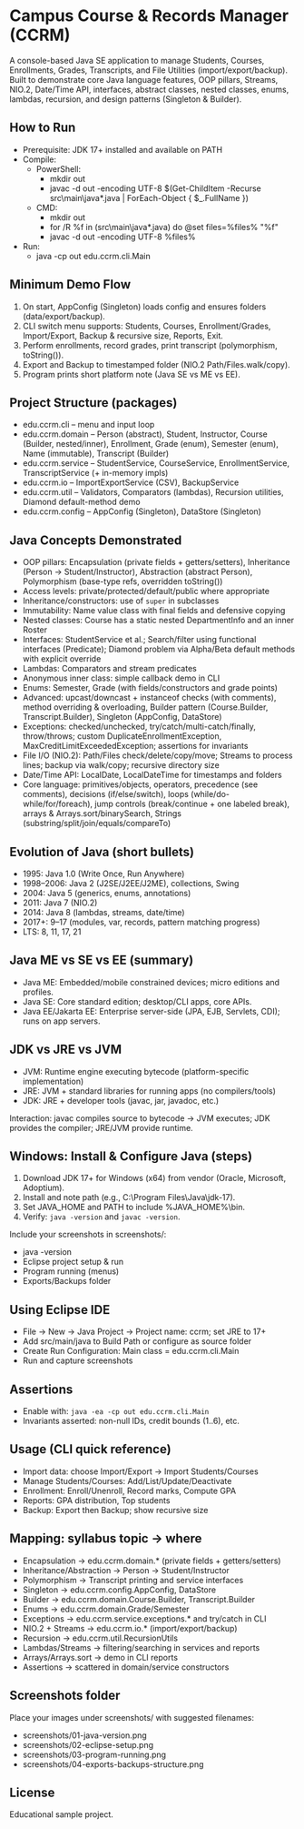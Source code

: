 # Campus Course & Records Manager (CCRM)

A console-based Java SE application to manage Students, Courses, Enrollments, Grades, Transcripts, and File Utilities (import/export/backup). Built to demonstrate core Java language features, OOP pillars, Streams, NIO.2, Date/Time API, interfaces, abstract classes, nested classes, enums, lambdas, recursion, and design patterns (Singleton & Builder).

## How to Run
- Prerequisite: JDK 17+ installed and available on PATH
- Compile:
  - PowerShell:
    - mkdir out
    - javac -d out -encoding UTF-8 $(Get-ChildItem -Recurse src\main\java\*.java | ForEach-Object { $_.FullName })
  - CMD:
    - mkdir out
    - for /R %f in (src\main\java\*.java) do @set files=%files% "%f"
    - javac -d out -encoding UTF-8 %files%
- Run:
  - java -cp out edu.ccrm.cli.Main

## Minimum Demo Flow
1. On start, AppConfig (Singleton) loads config and ensures folders (data/export/backup).
2. CLI switch menu supports: Students, Courses, Enrollment/Grades, Import/Export, Backup & recursive size, Reports, Exit.
3. Perform enrollments, record grades, print transcript (polymorphism, toString()).
4. Export and Backup to timestamped folder (NIO.2 Path/Files.walk/copy).
5. Program prints short platform note (Java SE vs ME vs EE).

## Project Structure (packages)
- edu.ccrm.cli – menu and input loop
- edu.ccrm.domain – Person (abstract), Student, Instructor, Course (Builder, nested/inner), Enrollment, Grade (enum), Semester (enum), Name (immutable), Transcript (Builder)
- edu.ccrm.service – StudentService, CourseService, EnrollmentService, TranscriptService (+ in-memory impls)
- edu.ccrm.io – ImportExportService (CSV), BackupService
- edu.ccrm.util – Validators, Comparators (lambdas), Recursion utilities, Diamond default-method demo
- edu.ccrm.config – AppConfig (Singleton), DataStore (Singleton)

## Java Concepts Demonstrated
- OOP pillars: Encapsulation (private fields + getters/setters), Inheritance (Person → Student/Instructor), Abstraction (abstract Person), Polymorphism (base-type refs, overridden toString())
- Access levels: private/protected/default/public where appropriate
- Inheritance/constructors: use of `super` in subclasses
- Immutability: Name value class with final fields and defensive copying
- Nested classes: Course has a static nested DepartmentInfo and an inner Roster
- Interfaces: StudentService et al.; Search/filter using functional interfaces (Predicate); Diamond problem via Alpha/Beta default methods with explicit override
- Lambdas: Comparators and stream predicates
- Anonymous inner class: simple callback demo in CLI
- Enums: Semester, Grade (with fields/constructors and grade points)
- Advanced: upcast/downcast + instanceof checks (with comments), method overriding & overloading, Builder pattern (Course.Builder, Transcript.Builder), Singleton (AppConfig, DataStore)
- Exceptions: checked/unchecked, try/catch/multi-catch/finally, throw/throws; custom DuplicateEnrollmentException, MaxCreditLimitExceededException; assertions for invariants
- File I/O (NIO.2): Path/Files check/delete/copy/move; Streams to process lines; backup via walk/copy; recursive directory size
- Date/Time API: LocalDate, LocalDateTime for timestamps and folders
- Core language: primitives/objects, operators, precedence (see comments), decisions (if/else/switch), loops (while/do-while/for/foreach), jump controls (break/continue + one labeled break), arrays & Arrays.sort/binarySearch, Strings (substring/split/join/equals/compareTo)

## Evolution of Java (short bullets)
- 1995: Java 1.0 (Write Once, Run Anywhere)
- 1998–2006: Java 2 (J2SE/J2EE/J2ME), collections, Swing
- 2004: Java 5 (generics, enums, annotations)
- 2011: Java 7 (NIO.2)
- 2014: Java 8 (lambdas, streams, date/time)
- 2017+: 9–17 (modules, var, records, pattern matching progress)
- LTS: 8, 11, 17, 21

## Java ME vs SE vs EE (summary)
- Java ME: Embedded/mobile constrained devices; micro editions and profiles.
- Java SE: Core standard edition; desktop/CLI apps, core APIs.
- Java EE/Jakarta EE: Enterprise server-side (JPA, EJB, Servlets, CDI); runs on app servers.

## JDK vs JRE vs JVM
- JVM: Runtime engine executing bytecode (platform-specific implementation)
- JRE: JVM + standard libraries for running apps (no compilers/tools)
- JDK: JRE + developer tools (javac, jar, javadoc, etc.)

Interaction: javac compiles source to bytecode -> JVM executes; JDK provides the compiler; JRE/JVM provide runtime.

## Windows: Install & Configure Java (steps)
1. Download JDK 17+ for Windows (x64) from vendor (Oracle, Microsoft, Adoptium).
2. Install and note path (e.g., C:\Program Files\Java\jdk-17).
3. Set JAVA_HOME and PATH to include %JAVA_HOME%\bin.
4. Verify: `java -version` and `javac -version`.

Include your screenshots in screenshots/:
- java -version
- Eclipse project setup & run
- Program running (menus)
- Exports/Backups folder

## Using Eclipse IDE
- File → New → Java Project → Project name: ccrm; set JRE to 17+
- Add src/main/java to Build Path or configure as source folder
- Create Run Configuration: Main class = edu.ccrm.cli.Main
- Run and capture screenshots

## Assertions
- Enable with: `java -ea -cp out edu.ccrm.cli.Main`
- Invariants asserted: non-null IDs, credit bounds (1..6), etc.

## Usage (CLI quick reference)
- Import data: choose Import/Export → Import Students/Courses
- Manage Students/Courses: Add/List/Update/Deactivate
- Enrollment: Enroll/Unenroll, Record marks, Compute GPA
- Reports: GPA distribution, Top students
- Backup: Export then Backup; show recursive size

## Mapping: syllabus topic → where
- Encapsulation → edu.ccrm.domain.* (private fields + getters/setters)
- Inheritance/Abstraction → Person → Student/Instructor
- Polymorphism → Transcript printing and service interfaces
- Singleton → edu.ccrm.config.AppConfig, DataStore
- Builder → edu.ccrm.domain.Course.Builder, Transcript.Builder
- Enums → edu.ccrm.domain.Grade/Semester
- Exceptions → edu.ccrm.service.exceptions.* and try/catch in CLI
- NIO.2 + Streams → edu.ccrm.io.* (import/export/backup)
- Recursion → edu.ccrm.util.RecursionUtils
- Lambdas/Streams → filtering/searching in services and reports
- Arrays/Arrays.sort → demo in CLI reports
- Assertions → scattered in domain/service constructors

## Screenshots folder
Place your images under screenshots/ with suggested filenames:
- screenshots/01-java-version.png
- screenshots/02-eclipse-setup.png
- screenshots/03-program-running.png
- screenshots/04-exports-backups-structure.png


## License
Educational sample project.
